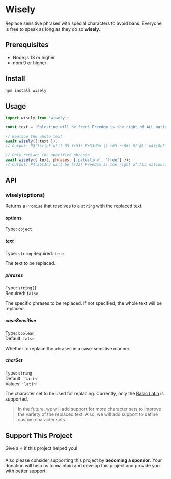# Wisely

Replace sensitive phrases with special characters to avoid bans. Everyone is free to speak as long as they do so **wisely**.

## Prerequisites

- Node.js 18 or higher
- npm 9 or higher

## Install

```sh
npm install wisely
```

## Usage

```js
import wisely from 'wisely';

const text = 'Palestine will be free! Freedom is the right of ALL nations!';

// Replace the whole text
await wisely({ text });
// Output: P@l3$t|n3 w!ll 83 fr33! Fr33d0m |$ t#3 r!6#t 0f @LL n4t|0n5!

// Only replace the specified phrases
await wisely({ text, phrases: ['palestine', 'free'] });
// Output: P4l35t1n3 will be fr33! Freedom is the right of ALL nations!
```

## API

### wisely(options)

Returns a `Promise` that resolves to a `string` with the replaced text.

#### options

Type: `object`

##### text

Type: `string`
Required: `true`

The text to be replaced.

##### phrases

Type: `string[]` \
Required: `false`

The specific phrases to be replaced. If not specified, the whole text will be replaced.

##### caseSensitive

Type: `boolean` \
Default: `false`

Whether to replace the phrases in a case-sensitive manner.

##### charSet

Type: `string` \
Default: `'latin'` \
Values: `'latin'`

The character set to be used for replacing. Currently, only the [Basic Latin](https://unicodeplus.com/block/0000) is supported.

> In the future, we will add support for more character sets to improve the variety of the replaced text. Also, we will add support to define custom character sets.

## Support This Project

Give a ⭐️ if this project helped you!

Also please consider supporting this project by **becoming a sponsor**. Your donation will help us to maintain and develop this project and provide you with better support.
